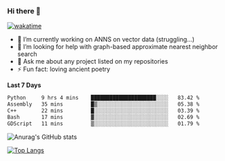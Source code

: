 ### Hi there 👋

[![wakatime](https://wakatime.com/badge/user/8906da98-c623-4aff-ac00-99cb42e09b38.svg)](https://wakatime.com/@8906da98-c623-4aff-ac00-99cb42e09b38)

- 🔭 I’m currently working on ANNS on vector data (struggling...)
- 🤔 I’m looking for help with graph-based approximate nearest neighbor search
- 💬 Ask me about any project listed on my repositories
- ⚡ Fun fact: loving ancient poetry


**Last 7 Days**
<!--START_SECTION:waka-->

```txt
Python     9 hrs 4 mins    █████████████████████░░░░   83.42 %
Assembly   35 mins         █▒░░░░░░░░░░░░░░░░░░░░░░░   05.38 %
C++        22 mins         █░░░░░░░░░░░░░░░░░░░░░░░░   03.39 %
Bash       17 mins         ▓░░░░░░░░░░░░░░░░░░░░░░░░   02.69 %
GDScript   11 mins         ▒░░░░░░░░░░░░░░░░░░░░░░░░   01.79 %
```

<!--END_SECTION:waka-->

![Anurag's GitHub stats](https://github-readme-stats.vercel.app/api?username=matchyc&count_private=true&show_icons=true&theme=vue)

[![Top Langs](https://github-readme-stats.vercel.app/api/top-langs/?username=matchyc&langs_count=4&&hide=perl,raku,html,javascript,shell,roff,prolog)](https://github.com/anuraghazra/github-readme-stats)
